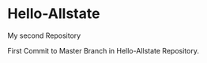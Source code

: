 # Hello-Allstate
My second Repository

First Commit to Master Branch in Hello-Allstate Repository. 
